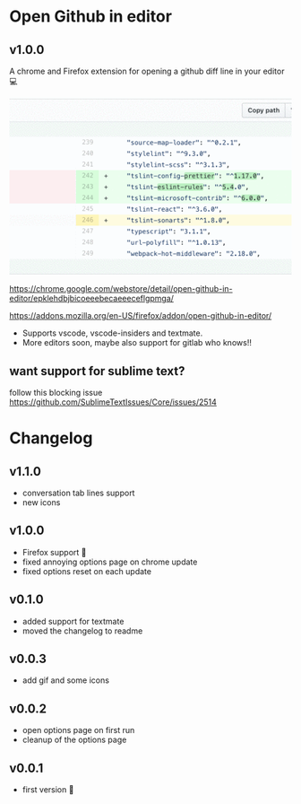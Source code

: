 # Open Github in editor

## v1.0.0

A chrome and Firefox extension for opening a github diff line in your editor 💻

![](record.gif)

https://chrome.google.com/webstore/detail/open-github-in-editor/epklehdbjbicoeeebecaeeeceflgpmga/

https://addons.mozilla.org/en-US/firefox/addon/open-github-in-editor/

- Supports vscode, vscode-insiders and textmate.
- More editors soon, maybe also support for gitlab who knows!!

## want support for sublime text?

follow this blocking issue https://github.com/SublimeTextIssues/Core/issues/2514

# Changelog

## v1.1.0

- conversation tab lines support
- new icons

## v1.0.0

- Firefox support 🎉
- fixed annoying options page on chrome update
- fixed options reset on each update

## v0.1.0

- added support for textmate
- moved the changelog to readme

## v0.0.3

- add gif and some icons

## v0.0.2

- open options page on first run
- cleanup of the options page

## v0.0.1

- first version 🎉
